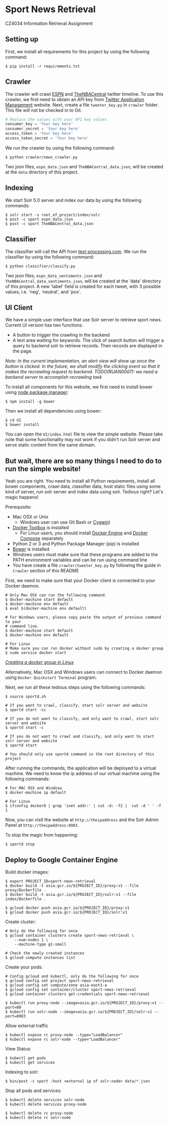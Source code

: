 # Sport News Retrieval

CZ4034 Information Retrieval Assignment

## Setting up

First, we install all requirements for this project by using the following command:

```Shell
$ pip install -r requirements.txt
```

## Crawler

The crawler will crawl [ESPN](https://twitter.com/espn?lang=en) and [TheNBACentral](https://twitter.com/TheNBACentral?lang=en) twitter timeline. To use this crawler, we first need to obtain an API key from [Twitter Application Management](https://apps.twitter.com) website. Next, create a file `tweeter_key.py` in `crawler` folder. This file will not be checked in to Git. 

```Python
# Replace the values with your API key values
consumer_key = 'Your key here'
consumer_secret = 'Your key here'
access_token = 'Your key here'
access_token_secret = 'Your key here'
```

We run the crawler by using the following command:

```Shell
$ python crawler/news_crawler.py
```

Two json files, `espn_data.json` and `TheNBACentral_data.json`, will be created at the `data` directory of this project.

## Indexing

We start Solr 5.0 server and index our data by using the following commands:

```Shell
$ solr start -s root_of_project/index/solr
$ post -c sport espn_data.json
$ post -c sport TheNBACentral_data.json
```
## Classifier

The classifier will call the API from [text-processing.com](text-processing.com/api). We run the classifier by using the following command:

```Shell
$ python classifier/classify.py
```

Two json files, `espn_data_sentiments.json` and `TheNBACentral_data_sentiments.json`, will be created at the 'data' directory of this project. A new 'label' field is created for each tweet, with 3 possible values, i.e. 'neg', 'neutral', and 'pos'. 

## UI Client

We have a simple user interface that use Solr server to retrieve sport news. Current UI version has two functions:

- A button to trigger the crawling in the backend
- A text area waiting for keywords. The click of search button will trigger a query to backend solr to retrieve records. Then records are displayed in the page. 

*Note: In the current implementation, an alert view will show up once the button is clicked. In the future, we shall modify the clicking event so that it makes the recrawling request to backend. TODO(RUAN0007): we need a backend server to accomplish recrawling task*

To install all components for this website, we first need to install bower using [node package manager](https://www.npmjs.com/):

```Shell
$ npm install -g bower
```

Then we install all dependencies using bower:

```Shell
$ cd UI
$ bower install
```

You can open the `UI/index.html` file to view the simple website. Please take note that some functionality may not work if you didn't run Solr server and serve static content from the same domain.

## But wait, there are so many things I need to do to run the simple website!

Yeah you are right. You need to install all Python requirements, install all bower components, crawl data, classifier data, host static files using some kind of server, run solr server and index data using solr. Tedious right? Let's magic happens!

Prerequisite:

- Mac OSX or Unix
  - Windows user can use Git Bash or [Cygwin](https://www.cygwin.com))
- [Docker Toolbox](https://www.docker.com/products/docker-toolbox) is installed
  - For Linux users, you should install [Docker Engine](https://docs.docker.com/linux/) and [Docker Compose](https://docs.docker.com/compose/install/) separately
- Python 2 or 3 and Python Package Manager (pip) is installed
- [Bower](http://bower.io) is installed
- Windows users must make sure that these programs are added to the PATH environment variables and can be run using command line
- You have create a file `crawler/tweeter_key.py` by following the guide in `Crawler` section of this README

First, we need to make sure that your Docker client is connected to your Docker daemon. 

```Shell
# Only Mac OSX can run the following command.
$ docker-machine start default
$ docker-machine env default
$ eval $(docker-machine env default)

# For Windows users, please copy paste the output of previous command to your
# command line. 
$ docker-machine start default
$ docker-machine env default

# For Linux
# Make sure you can run docker without sudo by creating a docker group
$ sudo service docker start
```

*[Creating a docker group in Linux](https://docs.docker.com/engine/installation/linux/ubuntulinux/#create-a-docker-group)*

Alternatively, Mac OSX and Windows users can connect to Docker daemon using `Docker Quickstart Terminal` program. 

Next, we run all these tedious steps using the following commands:

```Shell
$ source sportd.sh

# If you want to crawl, classify, start solr server and website
$ sportd start -cc

# If you do not want to classify, and only want to crawl, start solr server and website
$ sportd start -c

# If you do not want to crawl and classify, and only want to start solr server and website
$ sportd start

# You should only use sportd command in the root directory of this project
```

After running the commands, the application will be deployed to a virtual machine. We need to know the ip address of our virtual machine using the following commands:

```Shell
# For MAC OSX and Windosw
$ docker-machine ip default

# For Linux
$ ifconfig docker0 | grep 'inet addr:' | cut -d: -f2 |  cut -d ' ' -f 1
```

Now, you can visit the website at `http://theipaddress` and the Solr Admin Panel at `http://theipaddress:8983`.

To stop the magic from happening:

```Shell
$ sportd stop
```

## Deploy to Google Container Engine

Build docker images:

```Shell
$ export PROJECT_ID=sport-news-retrieval
$ docker build -t asia.gcr.io/${PROJECT_ID}/proxy:v1 --file proxy/Dockerfile .
$ docker build -t asia.gcr.io/${PROJECT_ID}/solr:v1 --file index/Dockerfile .

$ gcloud docker push asia.gcr.io/${PROJECT_ID}/proxy:v1
$ gcloud docker push asia.gcr.io/${PROJECT_ID}/solr:v1
```

Create cluster:

```Shell
# Only do the following for once
$ gcloud container clusters create sport-news-retrieval \
    --num-nodes 1 \
    --machine-type g1-small

# Check the newly created instances
$ gcloud compute instances list
```

Create your pods:

```Shell
# Config gcloud and kubectl, only do the following for once
$ gcloud config set project sport-news-retrieval
$ gcloud config set compute/zone asia-east1-a
$ gcloud config set container/cluster sport-news-retrieval
$ gcloud container clusters get-credentials sport-news-retrieval

$ kubectl run proxy-node --image=asia.gcr.io/${PROJECT_ID}/proxy:v1 --port=80
$ kubectl run solr-node --image=asia.gcr.io/${PROJECT_ID}/solr:v1 --port=8983
```

Allow external traffic

```Shell
$ kubectl expose rc proxy-node --type="LoadBalancer"
$ kubectl expose rc solr-node --type="LoadBalancer"
```

View Status:

```Shell
$ kubectl get pods
$ kubectl get services
```

Indexing to solr:
```Shell
$ bin/post -c sport -host <external ip of solr-node> data/*.json
```

Stop all pods and services:

```Shell
$ kubectl delete services solr-node
$ kubectl delete services proxy-node

$ kubectl delete rc proxy-node
$ kubectl delete rc solr-node
```
